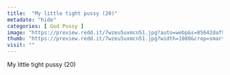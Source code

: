 ```yaml
---
title:  "My little tight pussy (20)"
metadate: "hide"
categories: [ God Pussy ]
image: "https://preview.redd.it/7wzeu5uxmcn51.jpg?auto=webp&s=85642daf909e0dd352fe7c80822e3e54edd56a69"
thumb: "https://preview.redd.it/7wzeu5uxmcn51.jpg?width=1080&crop=smart&auto=webp&s=d147169521cae493a59ef558fa264b170c036f9d"
visit: ""
---
```

My little tight pussy (20)
